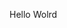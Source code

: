 Hello Wolrd









































































































































































































































































































































































































































































































































































































































































































































































































































































































































































































































































































































































































































































































































































































































































































































































































































































































































































































































































































































































































































































































































































































































































































































































































































































































